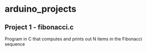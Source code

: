 # arduino_projects

## Project 1 - fibonacci.c
  Program in C that computes and prints out N items in the Fibonacci sequence
